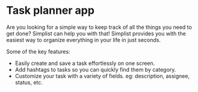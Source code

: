 # Task planner app

Are you looking for a simple way to keep track of all the things you need to get done? Simplist can help you with that! Simplist provides you with the easiest way to organize everything in your life in just seconds.

Some of the key features:

- Easily create and save a task effortlessly on one screen.
- Add hashtags to tasks so you can quickly find them by category.
- Customize your task with a variety of fields. eg: description, assignee, status, etc.
